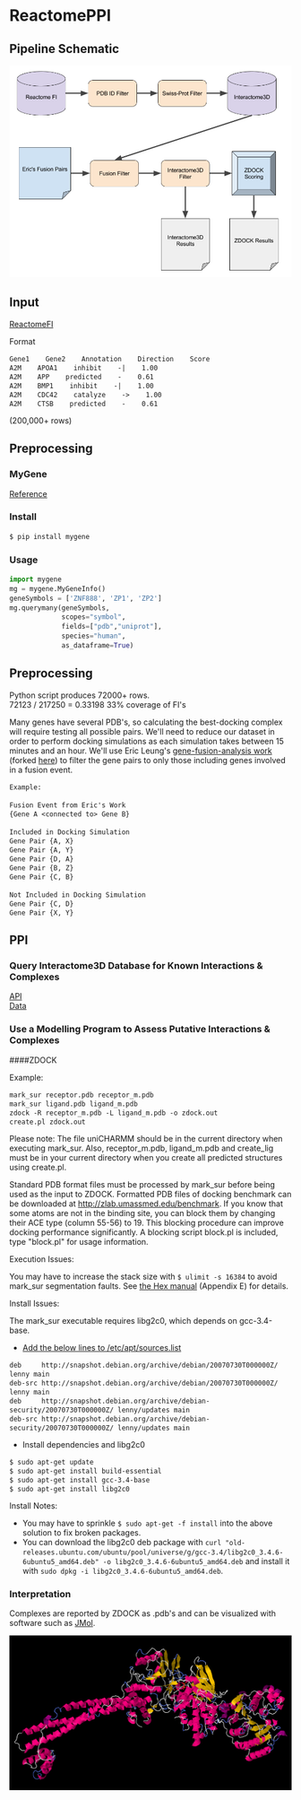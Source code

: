 # ReactomePPI

## Pipeline Schematic
![alt tag](./vis/PipelineSchematic.png)

## Input

[ReactomeFI](http://reactomews.oicr.on.ca:8080/caBigR3WebApp2014/FIsInGene_121514_with_annotations.txt.zip)

Format
```
Gene1    Gene2    Annotation    Direction    Score
A2M    APOA1    inhibit    -|    1.00
A2M    APP    predicted    -    0.61
A2M    BMP1    inhibit    -|    1.00
A2M    CDC42    catalyze    ->    1.00
A2M    CTSB    predicted    -    0.61
```

(200,000+ rows)

## Preprocessing

### MyGene

[Reference](https://pypi.python.org/pypi/mygene)

### Install

```bash
$ pip install mygene
```

### Usage

```python
import mygene
mg = mygene.MyGeneInfo()
geneSymbols = ['ZNF888', 'ZP1', 'ZP2']
mg.querymany(geneSymbols,
             scopes="symbol",
             fields=["pdb","uniprot"],
             species="human",
             as_dataframe=True)
```

## Preprocessing

Python script produces 72000+ rows.  
72123 / 217250 = 0.33198
33% coverage of FI's

Many genes have several PDB's, so calculating the best-docking complex will require testing all possible pairs. We'll need to reduce our dataset in order to perform docking simulations as each simulation takes between 15 minutes and an hour. We'll use Eric Leung's [gene-fusion-analysis work](https://github.com/erictleung/gene-fusion-analysis) (forked [here](https://github.com/joshuaburkhart/gene-fusion-analysis)) to filter the gene pairs to only those including genes involved in a fusion event.

```
Example:

Fusion Event from Eric's Work
{Gene A <connected to> Gene B}

Included in Docking Simulation
Gene Pair {A, X}
Gene Pair {A, Y}
Gene Pair {D, A}
Gene Pair {B, Z}
Gene Pair {C, B}

Not Included in Docking Simulation
Gene Pair {C, D}
Gene Pair {X, Y}
```

## PPI

### Query Interactome3D Database for Known Interactions & Complexes

[API](http://interactome3d.irbbarcelona.org/help.php#restful)  
[Data](http://interactome3d.irbbarcelona.org/help.php#interactions_dat_file)

### Use a Modelling Program to Assess Putative Interactions & Complexes

####ZDOCK

Example:  

```
mark_sur receptor.pdb receptor_m.pdb  
mark_sur ligand.pdb ligand_m.pdb  
zdock -R receptor_m.pdb -L ligand_m.pdb -o zdock.out  
create.pl zdock.out  
```

Please note: The file uniCHARMM should be in the current directory when
executing mark_sur. Also, receptor_m.pdb, ligand_m.pdb and create_lig must
be in your current directory when you create all predicted structures
using create.pl.

Standard PDB format files must be processed by mark_sur before being used as
the input to ZDOCK. Formatted PDB files of docking benchmark can be downloaded
at http://zlab.umassmed.edu/benchmark. If you know that some atoms
are not in the binding site, you can block them by changing their ACE type
(column 55-56) to 19. This blocking procedure can improve docking
performance significantly. A blocking script block.pl is included, type
"block.pl" for usage information.

Execution Issues:

You may have to increase the stack size with ```$ ulimit -s 16384``` to avoid mark_sur segmentation faults. See [the Hex manual](http://bioweb.cbm.uam.es/courses/Farmamol07/dia5/hex_manual.pdf) (Appendix E) for details.

Install Issues:

The mark_sur executable requires libg2c0, which depends on gcc-3.4-base.

- [Add the below lines to /etc/apt/sources.list](http://askubuntu.com/questions/39628/old-version-of-gcc-for-new-ubuntu)

```
deb     http://snapshot.debian.org/archive/debian/20070730T000000Z/ lenny main
deb-src http://snapshot.debian.org/archive/debian/20070730T000000Z/ lenny main
deb     http://snapshot.debian.org/archive/debian-security/20070730T000000Z/ lenny/updates main
deb-src http://snapshot.debian.org/archive/debian-security/20070730T000000Z/ lenny/updates main
```

- Install dependencies and libg2c0

```
$ sudo apt-get update
$ sudo apt-get install build-essential
$ sudo apt-get install gcc-3.4-base
$ sudo apt-get install libg2c0
```

Install Notes:

- You may have to sprinkle ```$ sudo apt-get -f install``` into the above solution to fix broken packages.
- You can download the libg2c0 deb package with ```curl "old-releases.ubuntu.com/ubuntu/pool/universe/g/gcc-3.4/libg2c0_3.4.6-6ubuntu5_amd64.deb" -o libg2c0_3.4.6-6ubuntu5_amd64.deb``` and install it with ```sudo dpkg -i libg2c0_3.4.6-6ubuntu5_amd64.deb```.

### Interpretation

Complexes are reported by ZDOCK as .pdb's and can be visualized with software such as [JMol](http://jmol.sourceforge.net/).

![alt tag](../data/output/vis/3MAX-2XAQ/complex1.png)